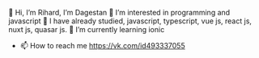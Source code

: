 👋 Hi, I’m Rihard, I’m Dagestan
👀 I’m interested in programming and javascript
🌱 I have already studied, javascript, typescript, vue js, react js, nuxt js, quasar js.
🌱 I’m currently learning ionic
- 📫 How to reach me https://vk.com/id493337055
